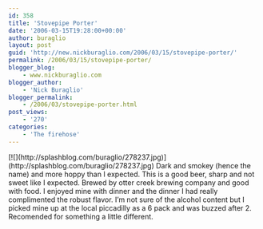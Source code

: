 ```yaml
---
id: 358
title: 'Stovepipe Porter'
date: '2006-03-15T19:28:00+00:00'
author: buraglio
layout: post
guid: 'http://new.nickburaglio.com/2006/03/15/stovepipe-porter/'
permalink: /2006/03/15/stovepipe-porter/
blogger_blog:
    - www.nickburaglio.com
blogger_author:
    - 'Nick Buraglio'
blogger_permalink:
    - /2006/03/stovepipe-porter.html
post_views:
    - '270'
categories:
    - 'The firehose'
---
```


<div></div>[![](http://splashblog.com/buraglio/278237.jpg)](http://splashblog.com/buraglio/278237.jpg)  
Dark and smokey (hence the name) and more hoppy than I expected. This is a good beer, sharp and not sweet like I expected. Brewed by otter creek brewing company and good with food. I enjoyed mine with dinner and the dinner I had really complimented the robust flavor. I’m not sure of the alcohol content but I picked mine up at the local piccadilly as a 6 pack and was buzzed after 2. Recomended for something a little different.

<div></div>